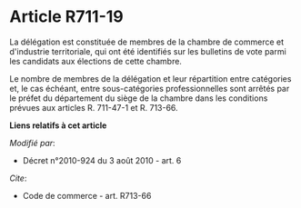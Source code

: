# Article R711-19

La délégation est constituée de membres de la chambre de commerce et d'industrie territoriale, qui ont été identifiés sur les
bulletins de vote parmi les candidats aux élections de cette chambre.

Le nombre de membres de la délégation et leur répartition entre catégories et, le cas échéant, entre sous-catégories
professionnelles sont arrêtés par le préfet du département du siège de la chambre dans les conditions prévues aux articles R.
711-47-1 et R. 713-66.

**Liens relatifs à cet article**

_Modifié par_:

  - Décret n°2010-924 du 3 août 2010 - art. 6

_Cite_:

  - Code de commerce - art. R713-66
